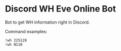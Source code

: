 # Discord WH Eve Online Bot

Bot to get WH information right in Discord.

Command examples:

```
!wh 225128
!wh N110
```

